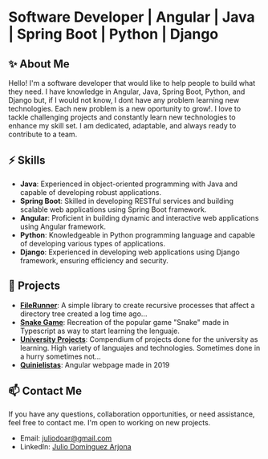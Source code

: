 <!--
**JulioDoAr/JulioDoAr** is a ✨ _special_ ✨ repository because its `README.md` (this file) appears on your GitHub profile.

Here are some ideas to get you started:

- 🔭 I’m currently working on ...
- 🌱 I’m currently learning ...
- 👯 I’m looking to collaborate on ...
- 🤔 I’m looking for help with ...
- 💬 Ask me about ...
- 📫 How to reach me: ...
- 😄 Pronouns: ...
- ⚡ Fun fact: ...
-->
# Software Developer | Angular | Java | Spring Boot | Python | Django

## ✨ About Me

Hello! I'm a software developer that would like to help people to build what they need. I have knowledge in Angular, Java, Spring Boot, Python, and Django but, if I would not know, I dont have any problem learning new technologies. Each new problem is a new oportunity to grow!. I love to tackle challenging projects and constantly learn new technologies to enhance my skill set. I am dedicated, adaptable, and always ready to contribute to a team.

## ⚡ Skills

- **Java**: Experienced in object-oriented programming with Java and capable of developing robust applications.
- **Spring Boot**: Skilled in developing RESTful services and building scalable web applications using Spring Boot framework.
- **Angular**: Proficient in building dynamic and interactive web applications using Angular framework.
- **Python**: Knowledgeable in Python programming language and capable of developing various types of applications.
- **Django**: Experienced in developing web applications using Django framework, ensuring efficiency and security.

## 💪 Projects

- **[FileRunner](https://github.com/JulioDoAr/FileRunner)**: A simple library to create recursive processes that affect a directory tree created a log time ago...
- **[Snake Game](https://github.com/JulioDoAr/snake-game)**: Recreation of the popular game "Snake" made in Typescript as way to start learning the lenguaje.
- **[University Projects](https://github.com/JulioDoAr/university-projects)**: Compendium of projects done for the university as learning. High variety of languajes and technologies. Sometimes done in a hurry sometimes not...
- **[Quinielistas](https://github.com/JulioDoAr/quinielistas-public)**: Angular webpage made in 2019

## 📫 Contact Me

If you have any questions, collaboration opportunities, or need assistance, feel free to contact me. I'm open to working on new projects.

- Email: [juliodoar@gmail.com](mailto:juliodoar@gmail.com)
- LinkedIn: [Julio Domínguez Arjona](https://www.linkedin.com/in/julio-domínguez-arjona)

